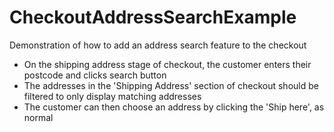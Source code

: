# CheckoutAddressSearchExample
Demonstration of how to add an address search feature to the checkout

* On the shipping address stage of checkout, the customer enters their postcode and clicks search button
* The addresses in the 'Shipping Address' section of checkout should be filtered to only display matching addresses
* The customer can then choose an address by clicking the 'Ship here', as normal